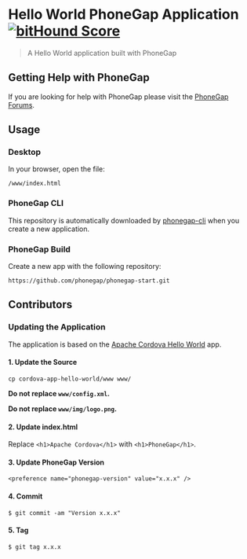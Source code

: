 # Hello World PhoneGap Application [![bitHound Score][bithound-img]][bithound-url]

> A Hello World application built with PhoneGap

## Getting Help with PhoneGap

If you are looking for help with PhoneGap please visit the
[PhoneGap Forums](https://forums.adobe.com/community/phonegap).

## Usage

### Desktop

In your browser, open the file:


    /www/index.html

### PhoneGap CLI

This repository is automatically downloaded by [phonegap-cli][phonegap-cli-url]
when you create a new application.

### PhoneGap Build

Create a new app with the following repository:

    https://github.com/phonegap/phonegap-start.git

## Contributors

### Updating the Application

The application is based on the [Apache Cordova Hello World][cordova-app] app.

#### 1. Update the Source

    cp cordova-app-hello-world/www www/

**Do not replace `www/config.xml`.**

**Do not replace `www/img/logo.png`.**

#### 2. Update index.html

Replace `<h1>Apache Cordova</h1>` with `<h1>PhoneGap</h1>`.

#### 3. Update PhoneGap Version

    <preference name="phonegap-version" value="x.x.x" />

#### 4. Commit

    $ git commit -am "Version x.x.x"

#### 5. Tag

    $ git tag x.x.x

[phonegap-cli-url]: http://github.com/phonegap/phonegap-cli
[cordova-app]: http://github.com/apache/cordova-app-hello-world
[bithound-img]: https://www.bithound.io/github/phonegap/phonegap-start/badges/score.svg
[bithound-url]: https://www.bithound.io/github/phonegap/phonegap-start
